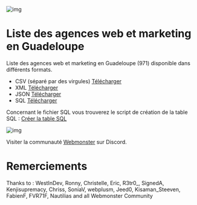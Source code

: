 ![img](https://jobboard.webmonster.tech/assets/images/webmonster/logo-dark@2x.png)

# Liste des agences web et marketing en Guadeloupe

Liste des agences web et marketing en Guadeloupe (971) disponible dans différents formats.

- CSV (séparé par des virgules)
[Télécharger](agences-guadeloupe.csv)
- XML
[Télécharger](agences-guadeloupe.xml)
- JSON
[Télécharger](agences-guadeloupe.json)
- SQL
[Télécharger](agences-guadeloupe.sql)

Concernant le fichier SQL vous trouverez le script de création de la table SQL :
[Créer la table SQL](create-table.sql)


![img](https://jobboard.webmonster.tech/assets/images/webmonster/logo-dark.png)

Visiter la communauté [Webmonster](https://discord.gg/maynphPgp2) sur Discord.


# Remerciements
Thanks to : WestInDev, Ronny, Christelle, Eric, R3tr0_, SignedA, Kenjisupremacy, Chriss, SoniaV, webplusm, Jeed0, Kisaman_Steeven, FabienF, FVR71F, Nautilias and all Webmonster Community
